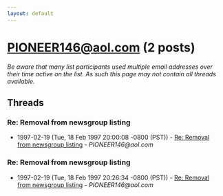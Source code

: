 ```yaml
---
layout: default
---
```


# PIONEER146@aol.com (2 posts)

_Be aware that many list participants used multiple email addresses over their time active on the list. As such this page may not contain all threads available._

## Threads

### Re: Removal from newsgroup listing
+ 1997-02-19 (Tue, 18 Feb 1997 20:00:08 -0800 (PST)) - [Re: Removal from newsgroup listing](/archive/1997/02/c410b30934ce4bfb9e855ffa89fa8a855c85dcb09c8e3134e271ce72a420f142) - _PIONEER146@aol.com_

### Re: Removal from newsgroup listing
+ 1997-02-19 (Tue, 18 Feb 1997 20:26:34 -0800 (PST)) - [Re: Removal from newsgroup listing](/archive/1997/02/452a205953be3a61560fc7bdb729d52d94624ea233559ec11bde5723a20b423d) - _PIONEER146@aol.com_

